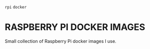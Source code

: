 `rpi` `docker`

RASPBERRY PI DOCKER IMAGES
================================================================
Small collection of Raspberry Pi docker images I use.
